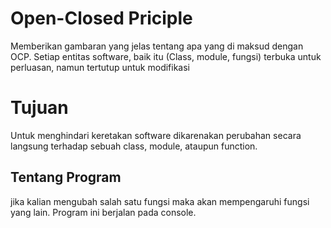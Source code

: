 # Open-Closed Priciple
Memberikan gambaran yang jelas tentang apa yang di maksud dengan OCP. Setiap entitas software, baik itu (Class, module, fungsi) terbuka untuk perluasan, namun tertutup untuk modifikasi

# Tujuan
Untuk menghindari keretakan software dikarenakan perubahan secara langsung terhadap sebuah class, module, ataupun function.

## Tentang Program
jika kalian mengubah salah satu fungsi maka akan mempengaruhi fungsi yang lain. 
Program ini berjalan pada console.
